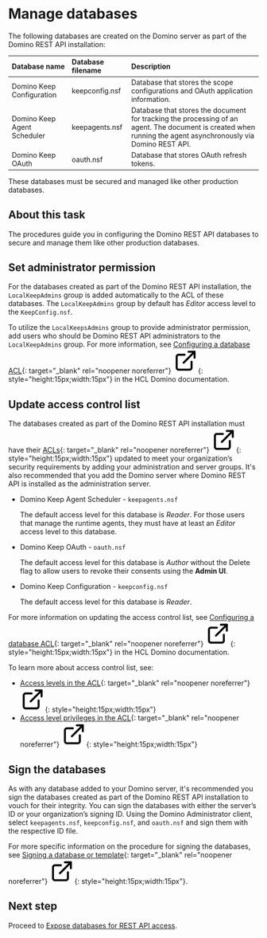 # Manage databases

The following databases are created on the Domino server as part of the Domino REST API installation:

|Database name|Database filename|Description|
|:---|:---|:---|
|Domino Keep Configuration|keepconfig.nsf|Database that stores the scope configurations and OAuth application information.|
|Domino Keep Agent Scheduler|keepagents.nsf|Database that stores the document for tracking the processing of an agent. The document is created when running the agent asynchronously via Domino REST API.|
|Domino Keep OAuth|oauth.nsf|Database that stores OAuth refresh tokens.|

These databases must be secured and managed like other production databases.

## About this task

The procedures guide you in configuring the Domino REST API databases to secure and manage them like other production databases.

## Set administrator permission

For the databases created as part of the Domino REST API installation, the `LocalKeepAdmins` group is added automatically to the ACL of these databases. The `LocalKeepAdmins` group by default has *Editor* access level to the `KeepConfig.nsf`.

To utilize the `LocalKeepsAdmins` group to provide administrator permission, add users who should be Domino REST API administrators to the `LocalKeepAdmins` group. For more information, see [Configuring a database ACL](https://help.hcl-software.com/domino/14.0.0/admin/conf_configuringadatabaseacl_t.html "Opens a new tab"){: target="_blank" rel="noopener noreferrer"}&nbsp;![link image](../../../assets/images/external-link.svg){: style="height:15px;width:15px"} in the HCL Domino documentation.

## Update access control list

The databases created as part of the Domino REST API installation must have their [ACLs](https://help.hcl-software.com/domino/14.0.0/admin/conf_thedatabaseaccesscontrollist_c.html "Opens a new tab"){: target="_blank" rel="noopener noreferrer"}&nbsp;![link image](../../../assets/images/external-link.svg){: style="height:15px;width:15px"} updated to meet your organization’s security requirements by adding your administration and server groups. It's also recommended that you add the Domino server where Domino REST API is installed as the administration server.

- Domino Keep Agent Scheduler - `keepagents.nsf`

    The default access level for this database is *Reader*. For those users that manage the runtime agents, they must have at least an *Editor* access level to this database.

- Domino Keep OAuth - `oauth.nsf`

    The default access level for this database is *Author* without the Delete flag to allow users to revoke their consents using the **Admin UI**.

- Domino Keep Configuration - `keepconfig.nsf`

    The default access level for this database is *Reader*.

For more information on updating the access control list, see [Configuring a database ACL](https://help.hcl-software.com/domino/14.0.0/admin/conf_configuringadatabaseacl_t.html "Opens a new tab"){: target="_blank" rel="noopener noreferrer"}&nbsp;![link image](../../../assets/images/external-link.svg){: style="height:15px;width:15px"} in the HCL Domino documentation.

To learn more about access control list, see:

- [Access levels in the ACL](https://help.hcl-software.com/domino/14.0.0/admin/conf_accesslevelsintheacl_c.html "Opens a new tab"){: target="_blank" rel="noopener noreferrer"}&nbsp;![link image](../../../assets/images/external-link.svg){: style="height:15px;width:15px"}
- [Access level privileges in the ACL](https://help.hcl-software.com/domino/14.0.0/admin/conf_accesslevelprivilegesintheacl_c.html "Opens a new tab"){: target="_blank" rel="noopener noreferrer"}&nbsp;![link image](../../../assets/images/external-link.svg){: style="height:15px;width:15px"}

## Sign the databases

As with any database added to your Domino server, it's recommended you sign the databases created as part of the Domino REST API installation to vouch for their integrity. You can sign the databases with either the server’s ID or your organization’s signing ID. Using the Domino Administrator client, select `keepagents.nsf`, `keepconfig.nsf`, and `oauth.nsf` and sign them with the respective ID file.

For more specific information on the procedure for signing the databases, see [Signing a database or template](https://help.hcl-software.com/domino/14.0.0/admin/admn_signingadatabaseortemplate_t.html "Opens a new tab"){: target="_blank" rel="noopener noreferrer"}&nbsp;![link image](../../../assets/images/external-link.svg){: style="height:15px;width:15px"}.

## Next step

Proceed to [Expose databases for REST API access](exposedb.md).
